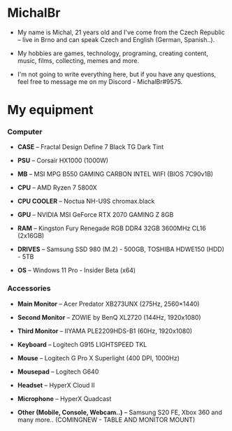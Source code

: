 <h1> MichalBr </h1>

<ul><li><p>My name is Michal, 21 years old and I've come from the Czech Republic – live in Brno and can speak Czech and English (German, Spanish..).<br></li>
<li><p>My hobbies are games, technology, programing, creating content, music, films, collecting, memes and more.</li> 
<li><p>I'm not going to write everything here, but if you have any questions, feel free to message me on my Discord - MichalBr#9575.</li></ul>

<h1> My equipment </h1>

<h3> Computer </h3>

<ul><li><p><b>CASE</b> – Fractal Design Define 7 Black TG Dark Tint</li>
<li><p><b>PSU</b> – Corsair HX1000 (1000W)</li> 
<li><p><b>MB</b> – MSI MPG B550 GAMING CARBON INTEL WIFI (BIOS 7C90v1B)</li>
<li><p><b>CPU</b> – AMD Ryzen 7 5800X</li>
<li><p><b>CPU COOLER</b> – Noctua NH-U9S chromax.black</li>
<li><p><b>GPU</b> – NVIDIA MSI GeForce RTX 2070 GAMING Z 8GB</li>
<li><p><b>RAM</b> – Kingston Fury Renegade RGB DDR4 32GB 3600MHz CL16 (2x16GB)</li>
<li><p><b>DRIVES</b> – Samsung SSD 980 (M.2) - 500GB, TOSHIBA HDWE150 (HDD) - 5TB</li>
<li><p><b>OS</b> – Windows 11 Pro - Insider Beta (x64)</li></ul>

<h3> Accessories </h3>

<ul><li><p><b>Main Monitor</b> – Acer Predator XB273UNX (275Hz, 2560×1440)</li>
<li><p><b>Second Monitor</b> – ZOWIE by BenQ XL2720 (144Hz, 1920x1080)</li>
<li><p><b>Third Monitor</b> – IIYAMA PLE2209HDS-B1 (60Hz, 1920x1080)</li>
<li><p><b>Keyboard</b> – Logitech G915 LIGHTSPEED TKL</li>
<li><p><b>Mouse</b> – Logitech G Pro X Superlight (400 DPI, 1000Hz)</li>
<li><p><b>Mousepad</b> – Logitech G640</li>
<li><p><b>Headset</b> – HyperX Cloud II</li>
<li><p><b>Microphone</b> – HyperX Quadcast</li>
<li><p><b>Other (Mobile, Console, Webcam..)</b> – Samsung S20 FE, Xbox 360 and many more.. (COMINGNEW - TABLE AND MONITOR MOUNT)</li></ul>
